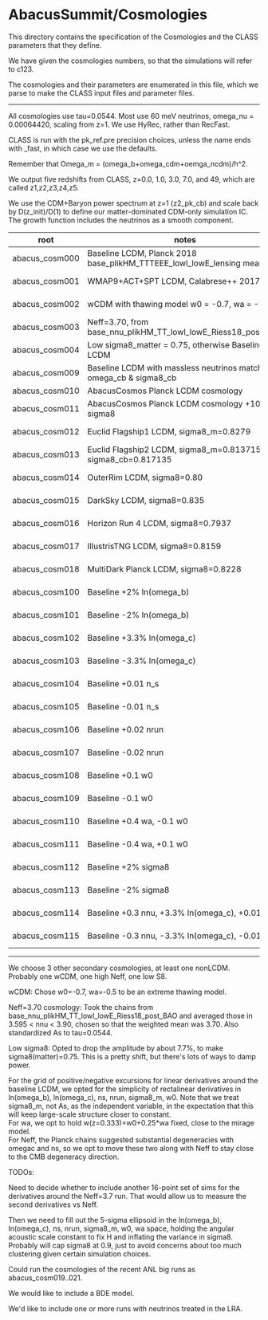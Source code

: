 # AbacusSummit/Cosmologies

This directory contains the specification of the Cosmologies and the CLASS
parameters that they define.

We have given the cosmologies numbers, so that the simulations will refer to c123.

The cosmologies and their parameters are enumerated in this file, which we parse to 
make the CLASS input files and parameter files.

-------

All cosmologies use tau=0.0544.  Most use 60 meV neutrinos, omega_nu = 0.00064420, scaling from z=1.
We use HyRec, rather than RecFast.

CLASS is run with the pk_ref.pre precision choices, unless the name ends with \_fast, in which case we use the defaults.

Remember that Omega_m = (omega_b+omega_cdm+oemga_ncdm)/h^2.

We output five redshifts from CLASS, z=0.0, 1.0, 3.0, 7.0, and 49, which are called z1,z2,z3,z4,z5.

We use the CDM+Baryon power spectrum at z=1 (z2_pk_cb) and scale back by D(z_init)/D(1) 
to define our matter-dominated CDM-only simulation IC.  The growth function includes the
neutrinos as a smooth component.

| root               | notes                                                                | omega_b | omega_cdm | h      | A_s       | n_s    | alpha_s | N_ur   | N_ncdm | omega_ncdm | w0_fld | wa_fld | sigma8_m | sigma8_cb |
| ------------------ | -----                                                                | ------- | --------- | ------ | --------- | ------ | ------- | ------ | ------ | ---------- |------- | ------ | -------- | --------- |
| abacus_cosm000     | Baseline LCDM, Planck 2018 base_plikHM_TTTEEE_lowl_lowE_lensing mean | 0.02237 |  0.1200   | 0.6736 | 2.0830e-9 | 0.9649 | 0.0     | 2.0328 | 1      | 0.00064420 | -1.0   | 0.0    | 0.807952 | 0.811355  | 
| abacus_cosm001     | WMAP9+ACT+SPT LCDM, Calabrese++ 2017                                 | 0.02242 |  0.1134   | 0.7030 | 2.0376e-9 | 0.9638 | 0.0     | 2.0328 | 1      | 0.00064420 | -1.0   | 0.0    | 0.776779 | 0.780222  | 
| abacus_cosm002     | wCDM with thawing model w0 = -0.7, wa = -0.5                         | 0.02237 |  0.1200   | 0.6278 | 2.3140e-09| 0.9649 | 0.0     | 2.0328 | 1      | 0.00064420 | -0.7   | -0.5    | 0.808189 | 0.811577  | 
| abacus_cosm003     | Neff=3.70, from base_nnu_plikHM_TT_lowl_lowE_Riess18_post_BAO        | 0.02260 |  0.1291   | 0.7160 | 2.2438e-9 | 0.9876 | 0.0     | 2.6868 | 1      | 0.00064420 | -1.0   | 0.0    | 0.855190 | 0.858583  | 
| abacus_cosm004     | Low sigma8_matter = 0.75, otherwise Baseline LCDM                    | 0.02237 |  0.1200   | 0.6736 | 1.7949e-9 | 0.9649 | 0.0     | 2.0328 | 1      | 0.00064420 | -1.0   | 0.0    | 0.749999 | 0.753159  | 
| abacus_cosm009     | Baseline LCDM with massless neutrinos matching omega_cb & sigma8_cb  | 0.02237 |  0.1200   | 0.6736 | 2.0417e-9 | 0.9649 | 0.0     | 3.046  | 0      | 0.0        | -1.0   | 0.0    | 0.811362 |0.811362  | 
| abacus_cosm010     | AbacusCosmos Planck LCDM cosmology                                   | 0.02222 |  0.1199   | 0.6726 | 2.100e-9  | 0.9652 | 0.0     | 3.04   | 0      | 0.0        | -1.0   | 0.0    | 0.823630 |0.823630  | 
| abacus_cosm011     | AbacusCosmos Planck LCDM cosmology +10% in sigma8                    | 0.02222 |  0.1199   | 0.6726 | 2.541e-9  | 0.9652 | 0.0     | 3.04   | 0      | 0.0        | -1.0   | 0.0    | 0.905993 |0.905993  | 
| abacus_cosm012     | Euclid Flagship1 LCDM, sigma8_m=0.8279                               | 0.02200 |  0.1212   | 0.6700 | 2.1000e-9 | 0.9600 | 0.0     | 3.046  | 0      | 0.0        | -1.0   | 0.0    | 0.827899 |0.827899  | 
| abacus_cosm013     | Euclid Flagship2 LCDM, sigma8_m=0.813715, sigma8_cb=0.817135         | 0.02200 |  0.1206   | 0.6700 | 2.1000e-9 | 0.9600 | 0.0     | 2.0328 | 1      | 0.00064420 | -1.0   | 0.0    | 0.813715 | 0.817135  | 
| abacus_cosm014     | OuterRim LCDM, sigma8=0.80                                           | 0.02258 |  0.1109   | 0.7100 | 2.1591e-9 | 0.9630 | 0.0     | 3.046  | 0      | 0.0        | -1.0   | 0.0    | 0.800000 |0.800000  | 
| abacus_cosm015     | DarkSky LCDM, sigma8=0.835                                           | 0.02215 |  0.1175   | 0.6880 | 2.1852e-9 | 0.9688 | 0.0     | 3.046  | 0      | 0.0        | -1.0   | 0.0    | 0.835005 |0.835005  | 
| abacus_cosm016     | Horizon Run 4 LCDM, sigma8=0.7937                                    | 0.02281 |  0.1120   | 0.7200 | 2.0996e-9 | 0.9600 | 0.0     | 3.046  | 0      | 0.0        | -1.0   | 0.0    | 0.793693 |0.793693  | 
| abacus_cosm017     | IllustrisTNG LCDM, sigma8=0.8159                                     | 0.02230 |  0.1194   | 0.6774 | 2.0671e-9 | 0.9667 | 0.0     | 3.046  | 0      | 0.0        | -1.0   | 0.0    | 0.815903 |0.815903  | 
| abacus_cosm018     | MultiDark Planck LCDM, sigma8=0.8228                                 | 0.02214 |  0.1189   | 0.6777 | 2.1022e-9 | 0.9600 | 0.0     | 3.046  | 0      | 0.0        | -1.0   | 0.0    | 0.819708 |0.819708  | 
| abacus_cosm100     | Baseline +2% ln(omega_b)                                             | 0.02282 |  0.1200   | 0.6777 | 2.0934e-09| 0.9649 | 0.0     | 2.0328 | 1      | 0.00064420 | -1.0   | 0.0    | 0.808181 | 0.811575  | 
| abacus_cosm101     | Baseline -2% ln(omega_b)                                             | 0.02193 |  0.1200   | 0.6696 | 2.0751e-09| 0.9649 | 0.0     | 2.0328 | 1      | 0.00064420 | -1.0   | 0.0    | 0.808156 | 0.811570  | 
| abacus_cosm102     | Baseline +3.3% ln(omega_c)                                           | 0.02237 |  0.1240   | 0.6597 | 2.0205e-09| 0.9649 | 0.0     | 2.0328 | 1      | 0.00064420 | -1.0   | 0.0    | 0.808270 | 0.811574  | 
| abacus_cosm103     | Baseline -3.3% ln(omega_c)                                           | 0.02237 |  0.1161   | 0.6877 | 2.1541e-09| 0.9649 | 0.0     | 2.0328 | 1      | 0.00064420 | -1.0   | 0.0    | 0.808075 | 0.811582  | 
| abacus_cosm104     | Baseline +0.01 n_s                                                   | 0.02237 |  0.1200   | 0.6736 | 2.0684e-09| 0.9749 | 0.0     | 2.0328 | 1      | 0.00064420 | -1.0   | 0.0    | 0.808166 | 0.811572  | 
| abacus_cosm105     | Baseline -0.01 n_s                                                   | 0.02237 |  0.1200   | 0.6736 | 2.0999e-09| 0.9549 | 0.0     | 2.0328 | 1      | 0.00064420 | -1.0   | 0.0    | 0.808177 | 0.811580  | 
| abacus_cosm106     | Baseline +0.02 nrun                                                  | 0.02237 |  0.1200   | 0.6736 | 2.0638e-09| 0.9649 | 0.02    | 2.0328 | 1      | 0.00064420 | -1.0   | 0.0    | 0.808181 | 0.811586  | 
| abacus_cosm107     | Baseline -0.02 nrun                                                  | 0.02237 |  0.1200   | 0.6736 | 2.1045e-09| 0.9649 | -0.02   | 2.0328 | 1      | 0.00064420 | -1.0   | 0.0    | 0.808168 | 0.811571  | 
| abacus_cosm108     | Baseline +0.1 w0                                                     | 0.02237 |  0.1200   | 0.6444 | 2.2390e-09| 0.9649 | 0.0     | 2.0328 | 1      | 0.00064420 | -0.9   | 0.0    | 0.808177 | 0.811570  | 
| abacus_cosm109     | Baseline -0.1 w0                                                     | 0.02237 |  0.1200   | 0.7037 | 1.9465e-09| 0.9649 | 0.0     | 2.0328 | 1      | 0.00064420 | -1.1   | 0.0    | 0.808161 | 0.811576  | 
| abacus_cosm110     | Baseline +0.4 wa, -0.1 w0                                            | 0.02237 |  0.1200   | 0.6698 | 2.1219e-09| 0.9649 | 0.0     | 2.0328 | 1      | 0.00064420 | -1.1   | 0.4    | 0.808170 | 0.811572  | 
| abacus_cosm111     | Baseline -0.4 wa, +0.1 w0                                            | 0.02237 |  0.1200   | 0.6752 | 2.0639e-09| 0.9649 | 0.0     | 2.0328 | 1      | 0.00064420 | -0.9   | -0.4   | 0.808179 | 0.811584  | 
| abacus_cosm112     | Baseline +2% sigma8                                                  | 0.02237 |  0.1200   | 0.6736 | 2.1672e-9 | 0.9649 | 0.0     | 2.0328 | 1      | 0.00064420 | -1.0   | 0.0    | 0.824120 | 0.827591  | 
| abacus_cosm113     | Baseline -2% sigma8                                                  | 0.02237 |  0.1200   | 0.6736 | 2.0021e-9 | 0.9649 | 0.0     | 2.0328 | 1      | 0.00064420 | -1.0   | 0.0    | 0.792107 | 0.795443  | 
| abacus_cosm114     | Baseline +0.3 nnu, +3.3% ln(omega_c), +0.01 n_s                      | 0.02237 |  0.1240   | 0.6947 | 2.0463e-09| 0.9749 | 0.0     | 2.3328 | 1      | 0.00064420 | -1.0   | 0.0    | 0.808245 | 0.811563  | 
| abacus_cosm115     | Baseline -0.3 nnu, -3.3% ln(omega_c), -0.01 n_s                      | 0.02237 |  0.1161   | 0.6517 | 2.1211e-09| 0.9549 | 0.0     | 1.7328 | 1      | 0.00064420 | -1.0   | 0.0    | 0.808089 | 0.811582  | 

----

We choose 3 other secondary cosmologies, at least one nonLCDM.  Probably one wCDM, one high Neff, one low S8.

wCDM: Chose w0=-0.7, wa=-0.5 to be an extreme thawing model.

Neff=3.70 cosmology: Took the chains from base_nnu_plikHM_TT_lowl_lowE_Riess18_post_BAO and averaged those in 3.595 < nnu < 3.90, chosen so that the weighted mean was 3.70.  Also standardized As to tau=0.0544.

Low sigma8: Opted to drop the amplitude by about 7.7%, to make sigma8(matter)=0.75.  This is a pretty shift, but there's lots of ways to damp power.

For the grid of positive/negative excursions for linear derivatives around the baseline LCDM, we opted for the simplicity of 
rectalinear derivatives in ln(omega_b), ln(omega_c), ns, nrun, sigma8_m, w0.  Note that we treat sigma8_m, not As, as the independent variable,
in the expectation that this will keep large-scale structure closer to constant.  
For wa, we opt to hold w(z=0.333)=w0+0.25\*wa fixed, close to the mirage model.  
For Neff, the Planck chains suggested substantial degeneracies with omegac and ns, so we opt to move these two along
with Neff to stay close to the CMB degeneracy direction.

TODOs:

Need to decide whether to include another 16-point set of sims for the derivatives around the Neff=3.7 run.  That would allow us to measure the second derivatives vs Neff.

Then we need to fill out the 5-sigma ellipsoid in the ln(omega_b), ln(omega_c), ns, nrun, sigma8_m, w0, wa space, holding the angular acoustic scale constant to fix H and inflating the variance in sigma8.  Probably will cap sigma8 at 0.9, just to avoid concerns about too much clustering given certain simulation choices.

Could run the cosmologies of the recent ANL big runs as abacus_cosm019..021.

We would like to include a BDE model.

We'd like to include one or more runs with neutrinos treated in the LRA.
